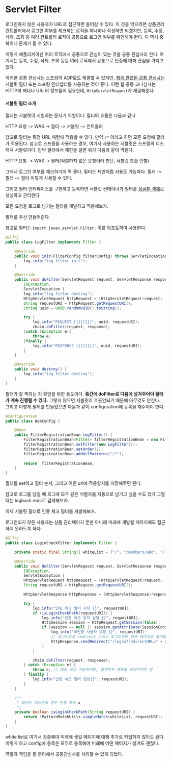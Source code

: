 # Servlet Filter



로그인하지 않은 사용자가 URL로 접근하면 들어갈 수 있다. 이 것을 막으려면 상품관리 컨트롤러에서 로그인 여부를 체크하는 로직을 하나하나 작성하면 되겠지만, 등록, 수정, 삭제, 조회 등 여러 컨트롤러 로직에 공통으로 로그인 여부를 확인해야 한다. 이 역시 중복이니 문제가 될 수 있다.

이렇게 애플리케이션 여러 로직에서 공통으로 관심이 있는 것을 공통 관심사라 한다. 여기서는 등록, 수정, 삭제, 조회 등등 여러 로직에서 공통으로 인증에 대해 관심을 가지고 있다.

이러한 공통 관심사는 스프링의 AOP로도 해결할 수 있지만, <u>웹과 관련된 공통 관심사</u>는 서블릿 필터 또는 스프링 인터셉터를 사용하는 것이 좋다. 이런 웹 공통 고나심사는 HTTP의 헤더나 URL의 정보들이 필요한데, `HttpServletRequest`가 제공해준다.



#### 서블릿 필터 소개

 필터는 서블릿이 지원하는 문지기 역할이다. 필터의 흐름은 다음과 같다.

HTTP 요청 -> WAS -> 필터 -> 서블릿 -> 컨트롤러

참고로 필터는 특정 URL 패턴에 적용할 수 있다. 만약 `/*` 이라고 하면 모든 요청에 필터가 적용된다. 참고로 스프링을 사용하는 경우, 여기서 사용하는 서블릿은 스프링의 디스패쳐 서블릿이다. 만약 필터에서 제한을 걸면 위가 다음과 같이 막힌다.

HTTP 요청 -> WAS -> 필터(적절하지 않은 요청이라 판단, 서블릿 호출 안함)

그래서 로그인 여부를 체크하기에 딱 좋다. 필터는 체인처럼 사용도 가능하다. 필터 -> 필터 -> 필터 이렇게 사용할 수 있다.

그리고 필터 인터페이스를 구현하고 등록하면 서블릿 컨테이너가 필터를 <u>싱글톤 객체</u>로 생성하고 관리한다.



모든 요청을 로그로 남기는 필터를 개발하고 적용해보자.

필터를 우선 만들어준다.

참고로 필터는 `import javax.servlet.Filter;` 이를 임포트하여 사용한다.

```java
@Slf4j
public class LogFilter implements Filter {

	@Override
	public void init(FilterConfig filterConfig) throws ServletException {
		log.info("log filter init");
	}

	@Override
	public void doFilter(ServletRequest request, ServletResponse response, FilterChain chain) throws
		IOException,
		ServletException {
		log.info("log filter destroy");
		HttpServletRequest httpRequest = (HttpServletRequest)request;
		String requestURI = httpRequest.getRequestURI();
		String uuid = UUID.randomUUID().toString();

		try {
			log.info("REQUEST [{}][{}]", uuid, requestURI);
			chain.doFilter(request, response);
		}catch (Exception e){
			throw e;
		}finally {
			log.info("RESPONSE [{}][{}]", uuid, requestURI);
		}
	}

	@Override
	public void destroy() {
		log.info("log filter destroy");
	}
}
```

필터가 잘 찍히는 지 확인을 위한 용도이다. **중간에 doFilter로 다음에 넘겨주어야 필터가 계속 진행될 수 있다.**  그렇지 않으면 서블릿이 호출안되기 때문에 아무것도 안한다. 그리고 이렇게 필터를 만들었으면 다음과 같이 configuration에 등록을 해주어야 한다.

```java
@Configuration
public class WebConfig {

	@Bean
	public FilterRegistrationBean logFilter() {
		FilterRegistrationBean<Filter> filterRegistrationBean = new FilterRegistrationBean<>();
		filterRegistrationBean.setFilter(new LogFilter());
		filterRegistrationBean.setOrder(1);
		filterRegistrationBean.addUrlPatterns("/*");
		
		return  filterRegistrationBean;
	}
}
```

필터를 set하고 필터 순서, 그리고 어떤 url에 적용할지를 지정해주면 된다.

참고로 로그를 남길 때 로그에 모두 같은 식별자를 자동으로 남기고 싶을 수도 있다 그럴 때는 logback mdc로 검색해보자.



이제 서블릿 필터로 인증 체크 필터를 개발해보자.

로그인되지 않은 사용자는 상품 관리페이지 뿐만 아니래 미래에 개발될 페이지에도 접근하지 못하도록 하자. 

```java
@Slf4j
public class LoginCheckFilter implements Filter {

	private static final String[] whiteList = {"/", "/members/add", "/login", "/logout", "/css/*"};

	@Override
	public void doFilter(ServletRequest request, ServletResponse response, FilterChain chain) throws
		IOException,
		ServletException {
		HttpServletRequest httpRequest = (HttpServletRequest)request;
		String requestURI = httpRequest.getRequestURI();

		HttpServletResponse httpResponse = (HttpServletResponse)response;

		try {
			log.info("인증 체크 필터 시작 {}", requestURI);
			if (isLoginCheckPath(requestURI)) {
				log.info("인층 체크 로직 실행 {}", requestURI);
				HttpSession session = httpRequest.getSession(false);
				if (session == null || session.getAttribute(SessionConst.LOGIN_MEMBER) == null) {
					log.info("미인증 사용자 요청 {}", requestURI);
					// 로그이으로 redirect 그리고 로그인하면 원래 페이지로 돌려줌
					httpResponse.sendRedirect("/login?redirectURL=" + requestURI);
				}
			}

			chain.doFilter(request, response);
		} catch (Exception e) {
			throw e; // 예외 로깅 가능하지만, 톰캣까지 예외를 보내주어야 함
		} finally {
			log.info("인증 체크 필터 종료{}", requestURI);
		}
	}

	/**
	 * 화이트 리스트의 경우 인증 체크 x
	 */
	private boolean isLoginCheckPath(String requestURI) {
		return !PatternMatchUtils.simpleMatch(whiteList, requestURI);
	}
}
```

white list로 여기서 검증해야 미래에 생길 페이지에 대해 추가로 작업하지 않아도 된다. 이렇게 하고 config에 등록은 모두로 등록해야 미래에 어떤 페이지가 생겨도 괜찮다. 

역할과 책임을 잘 분리해서 공통관심사를 처리할 수 있게 되었다.